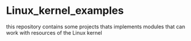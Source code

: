 # Linux_kernel_examples
this repository contains some projects thats implements modules that can work with resources of the Linux kernel
